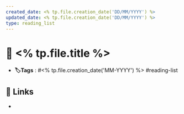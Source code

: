 ```yaml
---
created_date: <% tp.file.creation_date('DD/MM/YYYY') %>
updated_date: <% tp.file.creation_date('DD/MM/YYYY') %>
type: reading_list
---
```


# 📑 <% tp.file.title %>
- **🏷️Tags** :  #<% tp.file.creation_date('MM-YYYY') %> #reading-list 


## 🔗 Links
- 

